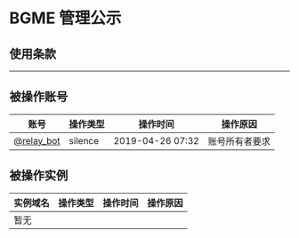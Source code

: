 # BGME 管理公示

## 使用条款

****

## 被操作账号

|账号|操作类型|操作时间|操作原因|
|---|-------|-------|------|
|[@relay_bot](https://bgme.me/@relay_bot)|silence|2019-04-26 07:32|账号所有者要求|


## 被操作实例

|实例域名|操作类型|操作时间|操作原因|
|---|-------|-------|------|
|暂无|       |       |      |
